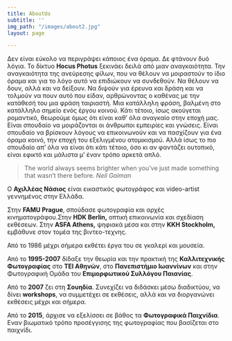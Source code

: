 ```yaml
---
title: AboutUs
subtitle: ''
img_path: "/images/about2.jpg"
layout: page

---
```

Δεν είναι εύκολο να περιγράψει κάποιος ένα όραμα. Δε φτάνουν δυό λόγια. Το δίκτυο **Hocus Photus** ξεκινάει δειλά από μιαν αναγκαιότητα. Την αναγκαιότητα της ανεύρεσης φίλων, που να θέλουν να μοιραστούν το ίδιο όραμα και για το λόγο αυτό να επιδιώκουν να συνδεθούν. Να θέλουν να δουν, αλλά και να δείξουν. Να διψούν για έρευνα και δράση και να τολμούν να πουν αυτό που είδαν, αρθρώνοντας ο καθένας με την κατάθεσή του μια φράση ταιριαστή. Μια κατάλληλη φράση, βαλμένη στο κατάλληλο σημείο ενός έργου κοινού. Κάτι τέτοιο, ίσως ακούγεται ρομαντικό, θεωρούμε όμως ότι είναι καθ’ όλα αναγκαίο στην εποχή μας. Είναι σπουδαίο να μοιράζονται οι άνθρωποι εμπειρίες και γνώσεις. Είναι σπουδαίο να βρίσκουν λόγους να επικοινωνούν και να πασχίζουν για ένα όραμα κοινό, την εποχή του εξελιγμένου ατομικισμού. Αλλά ίσως το πιο σπουδαίο απ’ όλα να είναι ότι κάτι τέτοιο, όσο κι αν φαντάζει ουτοπικό, είναι εφικτό και μάλιστα μ’ έναν τρόπο αρκετά απλό.

> The world always seems brighter when you’ve just made something that wasn’t there before. <cite>Neil Gaiman</cite>

Ο **Αχιλλέας Νάσιος** είναι εικαστικός φωτογράφος και video-artist γεννημένος στην Ελλάδα.

Στην **FAMU Prague**, σπούδασε φωτογραφία και αρχές κινηματογράφου.Στην **HDK Berlin,** οπτική επικοινωνία και σχεδίαση εκθέσεων. Στην **ASFA Athens,** ψηφιακά μέσα και στην **KKH Stockholm,** εμβάθυνε στον τομέα της βιντεο-τεχνης.

Από το 1986 μέχρι σήμερα εκθέτει έργα του σε γκαλερί και μουσεία.

Από το **1995-2007** δίδαξε την θεωρία και την πρακτική της **Καλλιτεχνικής Φωτογραφίας** στο **ΤΕΙ Αθηνών**, στο **Πανεπιστήμιο Ιωαννίνων** και στην Φωτογραφική Ομάδα του **Επιμορφωτικού Συλλόγου Παιανίας**.

Από το **2007** ζει στη **Σουηδία**. Συνεχίζει να διδάσκει μέσω διαδικτύου, να δίνει **workshops**, να συμμετέχει σε εκθέσεις, αλλά και να διοργανώνει εκθέσεις μέχρι και σήμερα.

Από το **2015**, άρχισε να εξελίσσει σε βάθος τα **Φωτογραφικά Παιχνίδια**. Εναν βιωματικό τρόπο προσέγγισης της φωτογραφίας που βασίζεται στο παιχνίδι.

> 